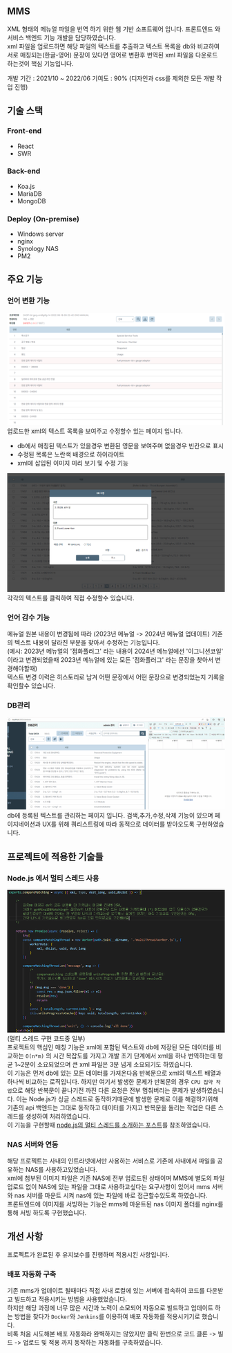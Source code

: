 ## MMS
XML 형태의 메뉴얼 파일을 번역 하기 위한 웹 기반 소프트웨어 입니다. 프론트엔드 와 서비스 백엔드 기능 개발을 담당하였습니다.  
xml 파일을 업로드하면 해당 파일의 텍스트를 추출하고 텍스트 목록을 db와 비교하여 서로 매칭되는(한글-영어) 문장이 있다면 영어로 변환후 번역된 xml 파일을 다운로드 하는것이 핵심 기능입니다.
  
개발 기간 : 2021/10 ~ 2022/06 기여도 : 90% (디자인과 css를 제외한 모든 개발 작업 진행)

## 기술 스택
### Front-end
* React
* SWR

### Back-end
* Koa.js
* MariaDB
* MongoDB

### Deploy (On-premise)
* Windows server
* nginx
* Synology NAS
* PM2

## 주요 기능
### 언어 변환 기능
![changePage](https://github.com/pizza7311/portfolio/blob/main/2022/mms/images/langChange.png)  
업로드한 xml의 텍스트 목록을 보여주고 수정할수 있는 페이지 입니다.  
* db에서 매칭된 텍스트가 있을경우 변환된 영문을 보여주며 없을경우 빈칸으로 표시  
* 수정된 목록은 노란색 배경으로 하이라이트
* xml에 삽입된 이미지 미리 보기 및 수정 기능

![changePage2](https://github.com/pizza7311/portfolio/blob/main/2022/mms/images/langChange2.png)  
각각의 텍스트를 클릭하여 직접 수정할수 있습니다.

### 언어 감수 기능
메뉴얼 원본 내용이 변경됨에 따라 (2023년 메뉴얼 -> 2024년 메뉴얼 업데이트)
기존의 텍스트 내용이 달라진 부분을 찾아서 수정하는 기능입니다.  
(예시: 2023년 메뉴얼의 '점화플러그' 라는 내용이 2024년 메뉴얼에선 '이그니션코일' 이라고 변경되었을때 2023년 메뉴얼에 있는 모든 '점화플러그' 라는 문장을 찾아서 변경해야할때)  
텍스트 변경 이력은 히스토리로 남겨 어떤 문장에서 어떤 문장으로 변경되었는지 기록을 확인할수 있습니다.


### DB관리 
![dbManage](https://github.com/pizza7311/portfolio/blob/main/2022/mms/images/dynamicURLQuery.gif)  
db에 등록된 텍스트를 관리하는 페이지 입니다. 검색,추가,수정,삭제 기능이 있으며 페이지네이션과 UX를 위해 쿼리스트링에 따라 동적으로 데이터를 받아오도록 구현하였습니다.  


## 프로젝트에 적용한 기술들

### Node.js 에서 멀티 스레드 사용
![multiThreads](https://github.com/pizza7311/portfolio/blob/main/2022/mms/images/multiThread.png)  
(멀티 스레드 구현 코드중 일부)  
프로젝트의 핵심인 매칭 기능은 xml에 포함된 텍스트와 db에 저장된 모든 데이터를 비교하는 `O(n*m)` 의 시간 복잡도를 가지고 개발 초기 단계에서 xml을 하나 번역하는데 평균 1~2분이 소요되었으며 큰 xml 파일은 3분 넘게 소요되기도 하였습니다.  
이 기능은 먼저 db에 있는 모든 데이터를 가져온다음 반복문으로 xml의 텍스트 배열과 하나씩 비교하는 로직입니다. 하지만 여기서 발생한 문제가 반복문의 경우 `CPU 집약 작업`으로 해당 반복문이 끝나기전 까진 다른 요청은 전부 멈춰버리는 문제가 발생하였습니다. 이는 Node.js가 싱글 스레드로 동작하기때문에 발생한 문제로 이를 해결하기위해 기존의 api 백엔드는 그대로 동작하고 데이터를 가지고 반복문을 돌리는 작업은 다른 스레드를 생성하여 처리하였습니다.  
이 기능을 구현할때 [node.js의 멀티 스레드를 소개하는 포스트](https://yceffort.kr/2021/04/nodejs-multithreading-worker-threads)를 참조하였습니다.

### NAS 서버와 연동
해당 프로젝트는 사내의 인트라넷에서만 사용하는 서비스로 기존에 사내에서 파일을 공유하는 NAS를 사용하고있었습니다.  
xml에 첨부된 이미지 파일은 기존 NAS에 전부 업로드된 상태이며 MMS에 별도의 파일 업로드 없이 NAS에 있는 파일을 그대로 사용하고싶다는 요구사항이 있어서 mms 서버와 nas 서버를 마운트 시켜 nas에 있는 파일에 바로 접근할수있도록 하였습니다.  
프론트엔드에 이미지를 서빙하는 기능은 mms에 마운트된 nas 이미지 폴더를 nginx를 통해 서빙 하도록 구현했습니다.

## 개선 사항
프로젝트가 완료된 후 유지보수를 진행하며 적용시킨 사항입니다.  

### 배포 자동화 구축
기존 mms가 업데이트 될때마다 직접 사내 로컬에 있는 서버에 접속하여 코드를 다운받고 빌드하고 적용시키는 방법을 사용했었습니다.  
하지만 해당 과정에 너무 많은 시간과 노력이 소모되어 자동으로 빌드하고 업데이트 하는 방법을 찾다가 `Docker`와 `Jenkins`를 이용하여 배포 자동화를 적용시키기로 했습니다.  
비록 처음 시도해본 배포 자동화라 완벽하지는 않았지만 클릭 한번으로 코드 클론 -> 빌드 -> 업로드 및 적용 까지 동작하는 자동화를 구축하였습니다.

